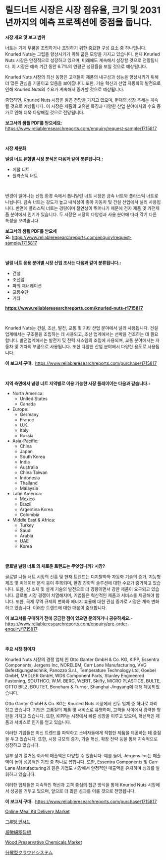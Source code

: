<p><h1>릴드너트 시장은 시장 점유율, 크기 및 2031년까지의 예측 프로젝션에 중점을 둡니다.</h1></p><p><strong>시장 개요 및 보고 범위</strong></p>
<p><p>너트는 기계 부품을 조립하거나 조임하기 위한 중요한 구성 요소 중 하나입니다. Knurled Nuts는 그립을 향상시키기 위해 굽은 모양을 가지고 있습니다. 현재 Knurled Nuts 시장은 안정적으로 성장하고 있으며, 미래에도 계속해서 성장할 것으로 전망됩니다. 이 시장은 예측 기간 동안 6.7%의 연평균 성장률을 보일 것으로 예상됩니다.</p><p>Knurled Nuts 시장의 최신 동향은 고객들이 제품의 내구성과 성능을 향상시키기 위해 더 많은 관심을 기울이고 있음을 보여줍니다. 또한, 기술 혁신과 산업 자동화의 발전으로 인해 Knurled Nuts의 수요가 계속해서 증가할 것으로 예상됩니다.</p><p>종합하면, Knurled Nuts 시장은 밝은 전망을 가지고 있으며, 현재의 성장 추세는 계속될 것으로 예상됩니다. 이 시장은 제품의 고유한 특징과 다양한 산업 분야에서의 수요 증가로 인해 더욱 다양해질 것으로 전망됩니다.</p></p>
<p><strong>보고서의 샘플 PDF를 받으세요:</strong> <a href="https://www.reliableresearchreports.com/enquiry/request-sample/1715817">https://www.reliableresearchreports.com/enquiry/request-sample/1715817</a></p>
<p>&nbsp;</p>
<p><strong>시장 세분화</strong></p>
<p><strong>널링 너트 유형별 시장 분석은 다음과 같이 분류됩니다.:</strong></p>
<p><ul><li>메탈 너트</li><li>플라스틱 너트</li></ul></p>
<p>&nbsp;</p>
<p><p>변경이 일어나는 산업 환경 속에서 톱니달린 너트 시장은 금속 너트와 플라스틱 너트로 나뉩니다. 금속 너트는 강도가 높고 내식성이 좋아 자동차 및 건설 산업에서 널리 사용됩니다. 반면에 플라스틱 너트는 경량이며 절연성이 뛰어나기 때문에 전자 제품 및 가전제품 분야에서 인기가 있습니다. 두 시장은 시장의 다양성과 사용 분야에 따라 각기 다른 특성을 보여줍니다.</p></p>
<p><strong>보고서의 샘플 PDF를 받으세요:</strong>&nbsp;<a href="https://www.reliableresearchreports.com/enquiry/request-sample/1715817">https://www.reliableresearchreports.com/enquiry/request-sample/1715817</a></p>
<p>&nbsp;</p>
<p><strong> 널링 너트 응용 분야별 시장 산업 조사는 다음과 같이 분류됩니다.:</strong></p>
<p><ul><li>건설</li><li>조선업</li><li>파워 제너레이션</li><li>교통수단</li><li>기타</li></ul></p>
<p><strong><a href="https://www.reliableresearchreports.com/knurled-nuts-r1715817">https://www.reliableresearchreports.com/knurled-nuts-r1715817</a></strong></p>
<p>&nbsp;</p>
<p><p>Knurled Nuts는 건설, 조선, 발전, 교통 및 기타 산업 분야에서 널리 사용됩니다. 건설 업계에서는 구조물을 조립하는 데 사용되고, 조선 업계에서는 선박을 건조하는 데 필요합니다. 발전업계에서는 발전기 및 전력 시스템의 조립에 사용되며, 교통 분야에서는 자동차 및 기차의 부품으로 사용됩니다. 또한 다양한 산업 분야에서 다양한 용도로 사용됩니다.</p></p>
<p><strong>이 보고서 구매:</strong>&nbsp; <a href="https://www.reliableresearchreports.com/purchase/1715817">https://www.reliableresearchreports.com/purchase/1715817</a></p>
<p>&nbsp;</p>
<p><strong>지역 측면에서 널링 너트 지역별로 이용 가능한 시장 플레이어는 다음과 같습니다.:</strong></p>
<p><ul>
    <li>
        North America:
        <ul>
            <li>United States</li>
            <li>Canada</li>
        </ul>
    </li>
    <li>
        Europe:
        <ul>
            <li>Germany</li>
            <li>France</li>
            <li>U.K.</li>
            <li>Italy</li>
            <li>Russia</li>
        </ul>
    </li>
    <li>
        Asia-Pacific:
        <ul>
            <li>China</li>
            <li>Japan</li>
            <li>South Korea</li>
            <li>India</li>
            <li>Australia</li>
            <li>China Taiwan</li>
            <li>Indonesia</li>
            <li>Thailand</li>
            <li>Malaysia</li>
        </ul>
    </li>
    <li>
        Latin America:
        <ul>
            <li>Mexico</li>
            <li>Brazil</li>
            <li>Argentina Korea</li>
            <li>Colombia</li>
        </ul>
    </li>
    <li>
        Middle East & Africa:
        <ul>
            <li>Turkey</li>
            <li>Saudi</li>
            <li>Arabia</li>
            <li>UAE</li>
            <li>Korea</li>
        </ul>
    </li>
    </ul></p>
<p>&nbsp;</p>
<p><strong>글로벌 널링 너트 의 새로운 트렌드는 무엇입니까? 시장?</strong></p>
<p><p>글로벌 니들 너트 시장의 신흥 및 현재 트렌드는 디지턀화와 자동화 기술의 증가, 지능형 제조 및 빅데이터 분석 등이 주목되며, 환경 친화적 솔루션에 대한 수요가 증가하고 있습니다. 또한, 신 소재 및 설계 기술의 발전으로 더 경량이면서 강한 제품이 요구되고 있습니다. 글로벌 시장 경쟁이 치열해지며, 기업들은 혁신적인 제품과 서비스를 제공해야 합니다. 또한, 국제 무역 규제의 변화와 에너지 효율에 대한 관심 증가로 시장은 계속 변화하고 있습니다. 이러한 트렌드에 대한 대응이 중요합니다.</p></p>
<p><strong>이 보고서를 구매하기 전에 궁금한 점이 있으면 문의하거나 공유하세요.</strong>- <a href="https://www.reliableresearchreports.com/enquiry/pre-order-enquiry/1715817">https://www.reliableresearchreports.com/enquiry/pre-order-enquiry/1715817</a></p>
<p>&nbsp;</p>
<p><strong>주요 시장 참여자</strong></p>
<p><p>Knurled Nuts 시장의 경쟁 업체 인 Otto Ganter GmbH & Co. KG, KIPP, Essentra Components, Jergens Inc, NORELEM, Carr Lane Manufacturing, VVG Befestigungstechnik, Panozzo S.r.l., Temperature Technology Ltd, Goebel GmbH, MADLER GmbH, WDS Component Parts, Stanley Engineered Fastening, SOUTHCO, W.M. BERG, WERIT, Skiffy, MICRO PLASTICS, BULTE, OTTO BILZ, BOUTET, Boneham & Turner, Shanghai Jingyang에 대해 제공되었습니다.</p><p>Otto Ganter GmbH & Co. KG는 Knurled Nuts 시장에서 선두 업체 중 하나로 자리 잡고 있습니다. 기업은 고품질의 제품 및 서비스로 유명하며, 고객들 사이에서 강력한 평판을 가지고 있습니다. 또한, KIPP는 시장에서 빠른 성장을 이루고 있으며, 혁신적인 제품과 서비스로 인기를 얻고 있습니다.</p><p>이러한 기업들은 최신 트렌드를 파악하고 소비자들에게 적합한 제품을 제공하는 데 중점을 두고 있습니다. 또한, 시장 규모의 증가, 기술 혁신, 확장 전략 등을 통해 지속적으로 성장하고 있습니다.</p><p>일부 상기 열거된 회사의 매출액은 다양할 수 있습니다. 예를 들어, Jergens Inc는 매출액이 높아 성공적인 기업 중 하나로 꼽힙니다. 또한, Essentra Components 및 Carr Lane Manufacturing과 같은 기업도 시장에서 안정적인 매출액을 유지하며 성과를 발휘하고 있습니다.</p><p>이러한 업체들은 지속적인 혁신과 고객 중심의 접근 방식을 통해 Knurled Nuts 시장에서 성공을 거두고 있으며, 앞으로 더 많은 성과를 이룰 것으로 전망됩니다.</p></p>
<p><strong>이 보고서 구매:</strong>&nbsp;&nbsp;<a href="https://www.reliableresearchreports.com/purchase/1715817">https://www.reliableresearchreports.com/purchase/1715817</a></p>
<p><p><a href="https://github.com/sonuprakash1/Market-Research-Report-List-2/blob/main/online-meal-kit-delivery-market.md">Online Meal Kit Delivery Market</a></p><p><a href="https://github.com/Elenrrera7685/Market-Research-Report-List-1/blob/main/856977524321.md">그루빙 인서트</a></p><p><a href="https://github.com/bevdtkn4419963/Market-Research-Report-List-1/blob/main/234665726156.md">超微細粉砕機</a></p><p><a href="https://issuu.com/reportprime-2/docs/wood-preservative-chemicals-market-size-2030.pptx">Wood Preservative Chemicals Market</a></p><p><a href="https://github.com/MosesSpinka1914/Market-Research-Report-List-1/blob/main/559048326157.md">分散型クラウドシステム</a></p></p>